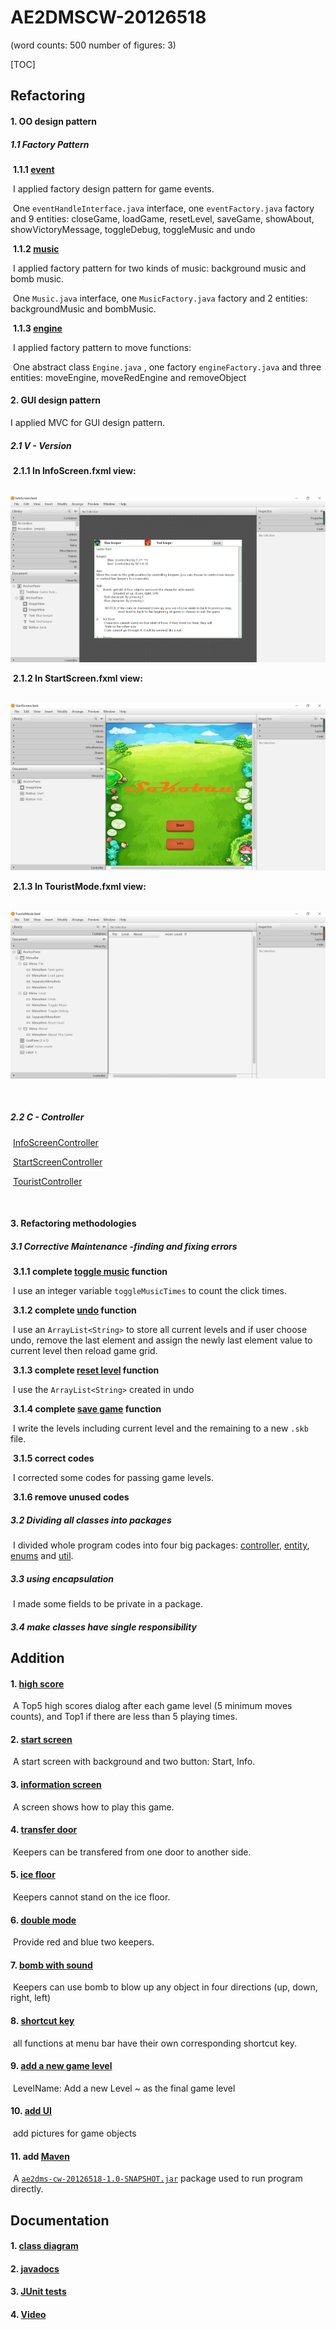 # AE2DMSCW-20126518

(word counts: 500		number of figures: 3)

[TOC]



## Refactoring

#### 1. OO design pattern

##### 		1.1 Factory Pattern 

​				**1.1.1 [event](https://csprojects.nottingham.edu.cn/ae2dms-cw-20126518/ae2dms-cw-20126518/-/tree/master/src/main/java/main/com.ae2dms/enums/eventFactory.java)**		

​						I applied factory design pattern for game events.

​						One `eventHandleInterface.java` interface, one `eventFactory.java` factory and 9 entities: closeGame, loadGame, resetLevel, saveGame, showAbout, showVictoryMessage, toggleDebug, toggleMusic and undo 

​				**1.1.2 [music](https://csprojects.nottingham.edu.cn/ae2dms-cw-20126518/ae2dms-cw-20126518/-/tree/master/src/main/java/main/com.ae2dms/enums/MusicFactory.java)**	

​						I applied factory pattern for two kinds of music: background music and bomb music.

​						One `Music.java` interface, one `MusicFactory.java` factory and 2 entities: backgroundMusic and bombMusic.

​				**1.1.3 [engine](https://csprojects.nottingham.edu.cn/ae2dms-cw-20126518/ae2dms-cw-20126518/-/tree/master/src/main/java/main/com.ae2dms/enums/engineFactory.java)**

​					I applied factory pattern to move functions:

​					One abstract class `Engine.java` , one factory `engineFactory.java` and three entities:  moveEngine, moveRedEngine and removeObject



#### 2. GUI design pattern 

I applied MVC for GUI design pattern.

##### 2.1 V - Version

​		**2.1.1 In InfoScreen.fxml view:**

​					![InfoScreen](image/README/InfoScreen.PNG)

​		**2.1.2 In StartScreen.fxml view:**

​		![startScreen](image/README/startScreen.PNG)

​		**2.1.3 In TouristMode.fxml view:**

​				![TouristMode](image/README/TouristMode.PNG)

​			



##### 2.2 C - Controller

​		[InfoScreenController](https://csprojects.nottingham.edu.cn/ae2dms-cw-20126518/ae2dms-cw-20126518/-/tree/master/src/main/java/main/com.ae2dms/controller/InfoScreenController.java)

​		[StartScreenController](https://csprojects.nottingham.edu.cn/ae2dms-cw-20126518/ae2dms-cw-20126518/-/tree/master/src/main/java/main/com.ae2dms/controller/StartScreenController.java)

​		[TouristController](https://csprojects.nottingham.edu.cn/ae2dms-cw-20126518/ae2dms-cw-20126518/-/tree/master/src/main/java/main/com.ae2dms/controller/TouristController.java)

​		



#### 3. Refactoring methodologies

##### 3.1 Corrective Maintenance  -finding and fixing errors

​			**3.1.1 complete [toggle music](https://csprojects.nottingham.edu.cn/ae2dms-cw-20126518/ae2dms-cw-20126518/-/tree/master/src/main/java/main/com.ae2dms/entity/events/toggleMusic.java) function**

​						I use an integer variable `toggleMusicTimes` to count the click times.

​			**3.1.2 complete [undo](https://csprojects.nottingham.edu.cn/ae2dms-cw-20126518/ae2dms-cw-20126518/-/tree/master/src/main/java/main/com.ae2dms/entity/events/undo.java) function**					  

​						I use an `ArrayList<String>` to store all current levels and if user choose undo, remove the last element and assign the newly last element value to current level then reload game grid.

​			**3.1.3 complete [reset level](https://csprojects.nottingham.edu.cn/ae2dms-cw-20126518/ae2dms-cw-20126518/-/tree/master/src/main/java/main/com.ae2dms/entity/events/resetLevel.java) function**		

​						I use the `ArrayList<String>` created in undo 

​			**3.1.4 complete [save game](https://csprojects.nottingham.edu.cn/ae2dms-cw-20126518/ae2dms-cw-20126518/-/tree/master/src/main/java/main/com.ae2dms/entity/events/saveGame.java) function**			

​						I write the levels including current level and the remaining to a new `.skb` file.

​			**3.1.5 correct codes**

​						I corrected some codes for passing game levels.

​			**3.1.6 remove unused codes**



##### 3.2 Dividing all classes into packages

​			I divided whole program codes into four big packages: [controller](https://csprojects.nottingham.edu.cn/ae2dms-cw-20126518/ae2dms-cw-20126518/-/tree/master/src/main/java/main/com.ae2dms/controller), [entity](https://csprojects.nottingham.edu.cn/ae2dms-cw-20126518/ae2dms-cw-20126518/-/tree/master/src/main/java/main/com.ae2dms/entity), [enums](https://csprojects.nottingham.edu.cn/ae2dms-cw-20126518/ae2dms-cw-20126518/-/tree/master/src/main/java/main/com.ae2dms/enums) and [util](https://csprojects.nottingham.edu.cn/ae2dms-cw-20126518/ae2dms-cw-20126518/-/tree/master/src/main/java/main/com.ae2dms/util).



##### 3.3 using encapsulation

​		I made some fields to be private in a package.



##### 3.4 make classes have single responsibility



## Addition

#### 1. [high score](https://csprojects.nottingham.edu.cn/ae2dms-cw-20126518/ae2dms-cw-20126518/-/tree/master/src/main/java/main/com.ae2dms/entity/engine/findMin5MovesCount.java)		

​		A Top5 high scores dialog after each game level (5 minimum moves counts), and Top1 if there are less than 5 playing times.

#### 2. [start screen](https://csprojects.nottingham.edu.cn/ae2dms-cw-20126518/ae2dms-cw-20126518/-/tree/master/src/main/resources/fxml/StartScreen.fxml)	

​		A start screen with background and two button: Start, Info.

#### 3. [information screen](https://csprojects.nottingham.edu.cn/ae2dms-cw-20126518/ae2dms-cw-20126518/-/tree/master/src/main/resources/fxml/InfoScreen.fxml)

​		A screen shows how to play this game.

#### 4. [transfer door](https://csprojects.nottingham.edu.cn/ae2dms-cw-20126518/ae2dms-cw-20126518/-/tree/master/src/main/java/main/com.ae2dms/entity/engine/moveEngine.java)

​		Keepers can be transfered from one door to another side.

#### 5. [ice floor](https://csprojects.nottingham.edu.cn/ae2dms-cw-20126518/ae2dms-cw-20126518/-/tree/master/src/main/java/main/com.ae2dms/entity/engine/moveEngine.java)

​		Keepers cannot stand on the ice floor.

#### 6. [double mode](https://csprojects.nottingham.edu.cn/ae2dms-cw-20126518/ae2dms-cw-20126518/-/tree/master/src/main/java/main/com.ae2dms/util/GameEngine.java)

​		Provide red and blue two keepers.

#### 7. [bomb with sound](https://csprojects.nottingham.edu.cn/ae2dms-cw-20126518/ae2dms-cw-20126518/-/tree/master/src/main/java/main/com.ae2dms/util/GameEngine.java) 

​		Keepers can use bomb to blow up any object in four directions (up, down, right, left)

#### 8. [shortcut key](https://csprojects.nottingham.edu.cn/ae2dms-cw-20126518/ae2dms-cw-20126518/-/tree/master/src/main/resources/fxml/TouristMode.fxml)

​		all functions at menu bar have their own corresponding shortcut key.

#### 9. [add a new game level](https://csprojects.nottingham.edu.cn/ae2dms-cw-20126518/ae2dms-cw-20126518/-/tree/master/src/main/resources/level/SampleGame.skb)

​		LevelName: Add a new Level ~ as the final game level

#### 10. [add UI](https://csprojects.nottingham.edu.cn/ae2dms-cw-20126518/ae2dms-cw-20126518/-/tree/master/src/main/java/main/com.ae2dms/util/GraphicObject.java)

​		add pictures for game objects

#### 11. add [Maven](https://csprojects.nottingham.edu.cn/ae2dms-cw-20126518/ae2dms-cw-20126518/-/tree/master/target)

​		A [`ae2dms-cw-20126518-1.0-SNAPSHOT.jar`](https://csprojects.nottingham.edu.cn/ae2dms-cw-20126518/ae2dms-cw-20126518/-/blob/master/target/ae2dms-cw-20126518-1.0-SNAPSHOT.jar) package used to run program directly.



## Documentation

#### 1. [class diagram](https://csprojects.nottingham.edu.cn/ae2dms-cw-20126518/ae2dms-cw-20126518/-/tree/master/diagram/20126518-ClassDiagram.jpg)

#### 2. [javadocs](https://csprojects.nottingham.edu.cn/ae2dms-cw-20126518/ae2dms-cw-20126518/-/tree/master/docs/javadocs)

#### 3. [JUnit tests](https://csprojects.nottingham.edu.cn/ae2dms-cw-20126518/ae2dms-cw-20126518/-/tree/master/docs/test.md)

#### 4. [Video](https://csprojects.nottingham.edu.cn/ae2dms-cw-20126518/ae2dms-cw-20126518/-/tree/master/video/20126518-Video.mp4)